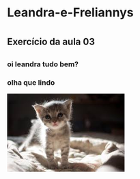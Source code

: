 <h1>Leandra-e-Freliannys<h1>

<h2>Exercício da aula 03<h2>

<h3> oi leandra tudo bem?<h3>

<p> olha que lindo <p>

<img src="./gato.jpg">
